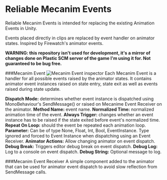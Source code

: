 # Reliable Mecanim Events
Reliable Mecanim Events is intended for replacing the existing Animation Events in Unity.

Events placed directly in clips are replaced by event handler on animator states.
Inspired by Firewatch's animator events.

**WARNING: this repository isn't used for development, it's a mirror of changes done on Plastic SCM server of the game I'm using it for.
Not guaranteed to be bug free.**

###Mecanim Event
![Mecanim Event inspector](/Images/reliable-mecanim-event-inspector.png)
Each Mecanim Event is a handler for all possible events raised by the animator states. It contains animator event instances raised on state entry, state exit as well as events raised during state update.

**Dispatch Mode:** determines whether event instance is dispatched using MonoBehaviour's SendMessage() or raised on Mecanime Event Receiver on the animator.
**Method Name:** event name.
**Normalized Time:** normalized animation time of the event.
**Always Trigger:** changes whether an event instance has to be raised if the state exited before event's normalized time.
**Repeat On Loop:** should the event be repeated each animation loop.
**Parameter:** Can be of type None, Float, Int, Bool, EventInstance. Type ignored and forced to Event Instance when dispatching using an Event Receiver.
**Animator Actions:** Allow changing animator on event dispatch.
**Debug Break:** Triggers editor debug break on event dispatch.
**Debug Log:** Log to a console on event dispatch.
**Debug String:** Optional message to log.

###Mecanim Event Receiver
A simple component added to the animator that can be used for animator event dispatch to avoid slow reflection from SendMessage calls.